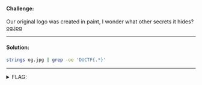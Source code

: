 #### Challenge:

Our original logo was created in paint, I wonder what other secrets it hides? [og.jpg](./og.jpg ":ignore")

---

#### Solution:

```bash
strings og.jpg | grep -oe 'DUCTF{.*}'
```

---

<details><summary>FLAG:</summary>

```
DUCTF{sicc_paint_skillz!}
```

</details>
<br/>
